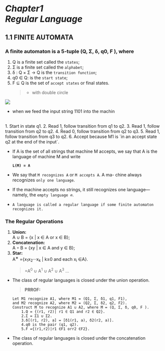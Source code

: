 # *__Chapter1 <br/> Regular Language__*

## 1.1 FINITE AUTOMATA

### A finite automaton is a 5-tuple (Q, Σ, δ, q0, F ), where

1. Q is a finite set called the `states`;
2. Σ is a finite set called the `alphabet`;
3. δ : Q × Σ → Q is the `transition function`;
4. q0 ∈ Q: is the `start state`;
5. F ⊆ Q is the set of `accept states` or final states.
    >- with double circle

![](https://2.bp.blogspot.com/-1TwikhINV1U/VPfNsrmqIHI/AAAAAAAAmok/UAqtXoLJXFA/s1600/螢幕快照%2B2015-03-05%2B上午11.04.12.png)

- when we feed the input string 1101 into the machin
<br/>
  1. Start in state q1.
  2. Read 1, follow transition from q1 to q2.
  3. Read 1, follow transition from q2 to q2.
  4. Read 0, follow transition from q2 to q3.
  5. Read 1, follow transition from q3 to q2.
  6. Accept because M1 is `in an accept state q2 at the end of the input`.
   
- If A is the set of all strings that machine M accepts, we
say that A is the language of machine M and write

    **`L(M) = A`** 

- We say that `M recognizes A` or `M accepts A`. A ma- chine always recognizes `only one language`.
  
- If the machine accepts no strings, it still recognizes one language— namely, the `empty language ∅`.

- `A language is called a regular language if some finite automaton recognizes it.`
### The Regular Operations

1. **Union:** <br/>
A ∪ B = {x | x ∈ A or x ∈ B};
2. **Concatenation:**<br/>
A ◦ B = {xy | x ∈ A and y ∈ B};
3. **Star:**<br/>
  A<sup>∗</sup> ={x<sub>1</sub>x<sub>2</sub>···x<sub>k</sub> | k≥0 and each x<sub>i</sub> ∈A}.<br/>
    > =A<sup>0</sup> ∪ A<sup>1</sup> ∪ A<sup>2</sup> ∪ A<sup>3</sup> ...
        
- The class of regular languages is closed under the union operation.<br/>
    >**PRROF:** <br/>
    ```
    Let M1 recognize A1, where M1 = (Q1, Σ, δ1, q1, F1), 
    and M2 recognize A2, where M2 = (Q2, Σ, δ2, q2, F2).
    Construct M to recognize A1 ∪ A2, where M = (Q, Σ, δ, q0, F ).
        1.Q = {(r1, r2)| r1 ∈ Q1 and r2 ∈ Q2}.
        2.Σ = Σ1 ∪ Σ2.
        3.δ[(r1, r2), a] = [δ1(r1, a), δ2(r2, a)].
        4.q0 is the pair (q1, q2).
        5.F ={(r1,r2)|r1 ∈F1 orr2 ∈F2}.
    ```
- The class of regular languages is closed under the concatenation operation.
